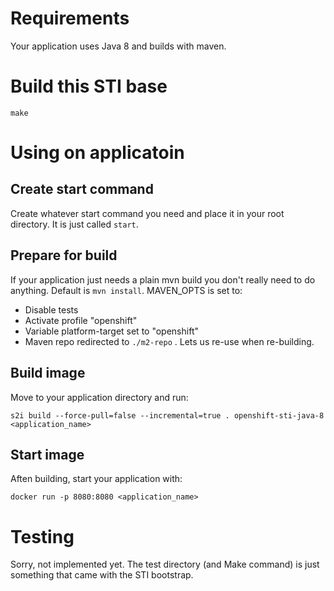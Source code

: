 # Requirements

Your application uses Java 8 and builds with maven.

# Build this STI base

	make

# Using on applicatoin

## Create start command

Create whatever start command you need and place it in your root directory. It is just called ```start```.

## Prepare for build

If your application just needs a plain mvn build you don't really need to do anything. Default is ```mvn install```. MAVEN_OPTS is set to:

- Disable tests
- Activate profile "openshift"
- Variable platform-target set to "openshift"
- Maven repo redirected to ```./m2-repo``` . Lets us re-use when re-building.

## Build image

Move to your application directory and run:

	s2i build --force-pull=false --incremental=true . openshift-sti-java-8 <application_name>

## Start image

Aften building, start your application with:

	docker run -p 8080:8080 <application_name>

# Testing

Sorry, not implemented yet. The test directory (and Make command) is just something that came with the STI bootstrap.